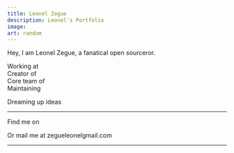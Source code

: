 ```yaml
---
title: Leonel Zegue
description: Leonel's Portfolio
image:
art: random
---
```


Hey, I am Leonel Zegue, a fanatical open sourceror.

Working at <br>
Creator of <br>
Core team of <br>
Maintaining

Dreaming up ideas
<div flex-auto />

---

Find me on

Or mail me at <span font-mono>zegueleonel<span i-carbon-at/>gmail.com</span>

---
